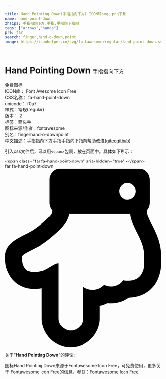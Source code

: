 ```yaml
---

title: Hand Pointing Down(手指指向下方) ICON转svg、png下载
name: hand-point-down
zhTips: 手指指向下方,手指,手指向下指向
tags: ["arrows","hands"]
pre: far
search: finger,hand-o-down,point
image: https://iconhelper.cn/svg/fontawesome/regular/hand-point-down.svg

---
```


# Hand Pointing Down  <small style="font-size: 60%;font-weight: 100">手指指向下方</small>


<div class="detail-page">
<p>
<span><span class="badge-success badge">免费图标</span> </span>
<br/>
<span>
ICON库：
<span class="badge-secondary badge">Font Awesome Icon Free</span> 
</span>
<br/>
<span>
CSS名称：
<span class="badge-secondary badge">fa-hand-point-down</span> 
</span>
<br/>
<span>
unicode：
<span class="badge-secondary badge">f0a7</span> 
<copy-btn content='f0a7' btn-title=""></copy-btn>
<copy-btn :content='String.fromCodePoint(parseInt("f0a7", 16))' btn-title="复制U"></copy-btn>
</span><br/><span>样式：<span class="badge-light badge">常规(regular)</span></span>
<br/>
<span>
版本：
<span class="badge-secondary badge">2</span> 
</span><br/><span>标签：<span class="badge-light badge"><router-link to="/tags/arrows.html">箭头</router-link></span><span class="badge-light badge"><router-link to="/tags/hands.html">手</router-link></span></span>
<br/>
<span>图标来源/作者：<span class="badge-light badge">fontawesome</span></span> 
<br/>
<span>别名：<span class="badge-light badge">finger</span><span class="badge-light badge">hand-o-down</span><span class="badge-light badge">point</span></span><br/><span class="zh-detail">中文描述：<span class="badge-primary badge">手指指向下方</span><span class="badge-primary badge">手指</span><span class="badge-primary badge">手指向下指向</span><span class="help-link"><span>帮助改进</span>(<a href="https://gitee.com/liuwave/icon-helper/edit/master/json/fontawesome/regular/hand-point-down.json" target="_blank" rel="noopener noreferrer">gitee</a><a href="https://github.com/liuwave/icon-helper/edit/master/json/fontawesome/regular/hand-point-down.json" target="_blank" rel="noopener noreferrer">github</a></span>)</span><br/>
</p>
</div>
<div class="alert alert-dark">
  <i class="far fa-hand-point-down fa-xs"></i>
  <i class="far fa-hand-point-down fa-sm"></i>
  <i class="far fa-hand-point-down fa-lg"></i>
  <i class="far fa-hand-point-down fa-2x"></i>
  <i class="far fa-hand-point-down fa-3x"></i>
  <i class="far fa-hand-point-down fa-5x"></i>
  <i class="far fa-hand-point-down fa-7x"></i>
</div>
<div>
  <p>引入css文件后，可以用<code>&lt;span&gt;</code>包裹，放在页面中。具体如下所示：    
  </p>
  <div class="alert alert-primary" style="font-size: 14px">
    &lt;span class="far fa-hand-point-down" aria-hidden="true"&gt;&lt;/span&gt;
    <copy-btn content='<span class="far fa-hand-point-down" aria-hidden="true"></span>'></copy-btn>
  </div>
  <div class="alert alert-secondary">
    <i class="far fa-hand-point-down"
    style="font-size: 24px"
    aria-hidden="true"></i> far fa-hand-point-down
    <copy-btn content="far fa-hand-point-down" btn-title="复制图标名称"></copy-btn>
  </div>
</div>
<div id="svg" class="svg-wrap">
<svg xmlns="http://www.w3.org/2000/svg" viewBox="0 0 448 512"><path d="M188.8 512c45.616 0 83.2-37.765 83.2-83.2v-35.647a93.148 93.148 0 0 0 22.064-7.929c22.006 2.507 44.978-3.503 62.791-15.985C409.342 368.1 448 331.841 448 269.299V248c0-60.063-40-98.512-40-127.2v-2.679c4.952-5.747 8-13.536 8-22.12V32c0-17.673-12.894-32-28.8-32H156.8C140.894 0 128 14.327 128 32v64c0 8.584 3.048 16.373 8 22.12v2.679c0 6.964-6.193 14.862-23.668 30.183l-.148.129-.146.131c-9.937 8.856-20.841 18.116-33.253 25.851C48.537 195.798 0 207.486 0 252.8c0 56.928 35.286 92 83.2 92 8.026 0 15.489-.814 22.4-2.176V428.8c0 45.099 38.101 83.2 83.2 83.2zm0-48c-18.7 0-35.2-16.775-35.2-35.2V270.4c-17.325 0-35.2 26.4-70.4 26.4-26.4 0-35.2-20.625-35.2-44 0-8.794 32.712-20.445 56.1-34.926 14.575-9.074 27.225-19.524 39.875-30.799 18.374-16.109 36.633-33.836 39.596-59.075h176.752C364.087 170.79 400 202.509 400 248v21.299c0 40.524-22.197 57.124-61.325 50.601-8.001 14.612-33.979 24.151-53.625 12.925-18.225 19.365-46.381 17.787-61.05 4.95V428.8c0 18.975-16.225 35.2-35.2 35.2zM328 64c0-13.255 10.745-24 24-24s24 10.745 24 24-10.745 24-24 24-24-10.745-24-24z"/></svg>
</div>
<detail full-name='fa-hand-point-down'></detail>
<div class="icon-detail__container">
<p>关于“<b>Hand Pointing Down</b>”的评论:</p>
</div>
<Vssue title="关于“Hand Pointing Down”的评论" />    
<div><p>图标Hand Pointing Down来源于Fontawesome Icon Free，可免费使用，更多关于  Fontawesome Icon Free的信息，参见：<a target="_blank" href="https://iconhelper.cn/fontawesome.html">Fontawesome Icon Free</a>
</p></div>

